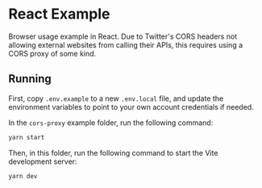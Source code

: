 # React Example

Browser usage example in React. Due to Twitter's CORS headers not allowing external websites from calling their APIs,
this requires using a CORS proxy of some kind.

## Running

First, copy `.env.example` to a new `.env.local` file, and update the environment variables to point to your
own account credentials if needed.

In the `cors-proxy` example folder, run the following command:

```bash
yarn start
```

Then, in this folder, run the following command to start the Vite development server:

```bash
yarn dev
```
